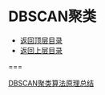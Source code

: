 # DBSCAN聚类

* [返回顶层目录](../../README.md#目录)
* [返回上层目录](clustering.md)



===

[DBSCAN聚类算法原理总结](https://mp.weixin.qq.com/s/CIHprjO6dy6WufqT7OK2bA)





